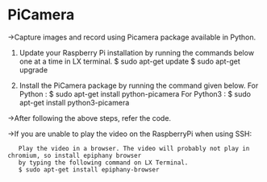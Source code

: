 # PiCamera
->Capture images and record using Picamera package available in Python.


1) Update your Raspberry Pi installation by running the commands below one at a time in LX terminal.
      $ sudo apt-get update
      $ sudo apt-get upgrade
      
2) Install the PiCamera package by running the command given below.
      For Python  :  $ sudo apt-get install python-picamera 
      For Python3 :  $ sudo apt-get install python3-picamera
      
->After following the above steps, refer the code.

->If you are unable to play the video on the RaspberryPi when using SSH:

       Play the video in a browser. The video will probably not play in chromium, so install epiphany browser
       by typing the following command on LX Terminal.
       $ sudo apt-get install epiphany-browser

